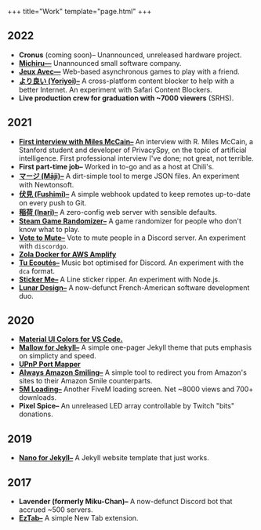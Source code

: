 +++
title="Work"
template="page.html"
+++

## 2022
- **Cronus** (coming soon)– Unannounced, unreleased hardware project.
- **[Michiru—](https://michiruhq.com)** Unannounced small software company.
- **[Jeux Avec—](https://github.com/doamatto/jeuxavec)** Web-based asynchronous games to play with a friend.
- **[より良い (Yoriyoi)–](https://github.com/doamatto/yoriyoi)**  A cross-platform content blocker to help with a better Internet. An experiment with Safari Content Blockers.
- **Live production crew for graduation with \~7000 viewers** (SRHS).  

## 2021
- **[First interview with Miles McCain–](https://edu.doamatto.xyz/interview-with-miles)** An interview with R. Miles McCain, a Stanford student and developer of PrivacySpy, on the topic of artificial intelligence. First professional interview I've done; not great, not terrible.
- **First part-time job–** Worked in to-go and as a host at Chili's.
- **[マージ (Māji)–](https://github.com/doamatto/maji)** A dirt-simple tool to merge JSON files. An experiment with Newtonsoft.
- **[伏見 (Fushimi)–](https://github.com/doamatto/fushimi)** A simple webhook updated to keep remotes up-to-date on every push to Git.
- **[稲荷 (Inari)–](https://github.com/doamatto/inari)** A zero-config web server with sensible defaults.
- **[Steam Game Randomizer–](https://github.com/doamatto/steam-game-randomizer)** A game randomizer for people who don't know what to play.
- **[Vote to Mute–](https://github.com/doamatto/vote-to-mute)** Vote to mute people in a Discord server. An experiment with `discordgo`.
- **[Zola Docker for AWS Amplify](https://github.com/doamatto/amplify-zola)**
- **[Tu Ecoutés–](https://github.com/doamatto/tu-ecoutes)** Music bot optimised for Discord. An experiment with the `dca` format.
- **[Sticker Me–](https://git.sr.ht/~doamatto/sticker-me)** A Line sticker ripper. An experiment with Node.js.
- **[Lunar Design–](https://github.com/designbylunar)** A now-defunct French-American software development duo.

## 2020
- **[Material UI Colors for VS Code.](https://github.com/doamatto/materialui-vscode)**
- **[Mallow for Jekyll–](https://github.com/doamatto/mallow-theme)** A simple one-pager Jekyll theme that puts emphasis on simplicty and speed.
- **[UPnP Port Mapper](https://github.com/doamatto/upnp-portmapper)**
- **[Always Amazon Smiling–](https://github.com/doamatto/always-amazon-smiling)** A simple tool to redirect you from Amazon's sites to their Amazon Smile counterparts.
- **[5M Loading–](https://github.com/doamatto/5m_loading)** Another FiveM loading screen. Net ~8000 views and 700+ downloads.
- **Pixel Spice–** An unreleased LED array controllable by Twitch "bits" donations.

## 2019
- **[Nano for Jekyll–](/projects/nano/)** A Jekyll website template that just works.

## 2017
- **Lavender (formerly Miku-Chan)–** A now-defunct Discord bot that accrued ~500 servers.
- **[EzTab–](https://github.com/doamatto/EzTab)** A simple New Tab extension.
